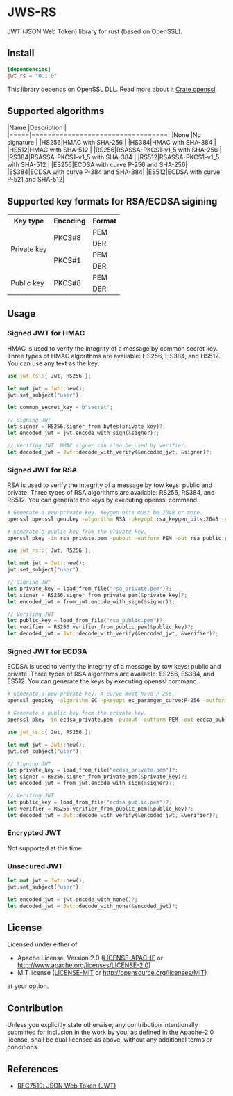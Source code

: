 # JWS-RS

JWT (JSON Web Token) library for rust (based on OpenSSL).

## Install

```toml
[dependencies]
jwt_rs = "0.1.0"
```

This library depends on OpenSSL DLL. Read more about it [Crate openssl](https://docs.rs/openssl/0.10.29/openssl/). 

## Supported algorithms

|Name |Description                       |
|=====|==================================|
|None |No signature                      |
|HS256|HMAC with SHA-256                 |
|HS384|HMAC with SHA-384                 |
|HS512|HMAC with SHA-512                 |
|RS256|RSASSA-PKCS1-v1_5 with SHA-256    |
|RS384|RSASSA-PKCS1-v1_5 with SHA-384    |
|RS512|RSASSA-PKCS1-v1_5 with SHA-512    |
|ES256|ECDSA with curve P-256 and SHA-256|
|ES384|ECDSA with curve P-384 and SHA-384|
|ES512|ECDSA with curve P-521 and SHA-512|

## Supported key formats for RSA/ECDSA sigining

<table>
<tr>
    <th>Key type</th>
    <th>Encoding</th>
    <th>Format</th>
</tr>
<tr>
    <td rowspan="4">Private key</td>
    <td rowspan="2">PKCS#8</td>
    <td>PEM</td>
</tr>
<tr>
    <td>DER</td>
</tr>
<tr>
    <td rowspan="2">PKCS#1</td>
    <td>PEM</td>
</tr>
<tr>
    <td>DER</td>
</tr>
<tr>
    <td rowspan="2">Public key</td>
    <td rowspan="2">PKCS#8</td>
    <td>PEM</td>
</tr>
<tr>
    <td>DER</td>
</tr>
</table>

## Usage

### Signed JWT for HMAC

HMAC is used to verify the integrity of a message by common secret key.
Three types of HMAC algorithms are available: HS256, HS384, and HS512.
You can use any text as the key.

```rust
use jwt_rs::{ Jwt, HS256 };

let mut jwt = Jwt::new();
jwt.set_subject("user");

let common_secret_key = b"secret";

// Signing JWT
let signer = HS256.signer_from_bytes(private_key)?;
let encoded_jwt = jwt.encode_with_sign(&signer)?;

// Verifing JWT. HMAC signer can also be used by verifier.
let decoded_jwt = Jwt::decode_with_verify(&encoded_jwt, &signer)?;
```

### Signed JWT for RSA

RSA is used to verify the integrity of a message by tow keys: public and private.
Three types of RSA algorithms are available: RS256, RS384, and RS512.
You can generate the keys by executing openssl command.

```sh
# Generate a new private key. Keygen bits must be 2048 or more.
openssl openssl genpkey -algorithm RSA -pkeyopt rsa_keygen_bits:2048 -out rsa_private.pem

# Generate a public key from the private key.
openssl pkey -in rsa_private.pem -pubout -outform PEM -out rsa_public.pem
```

```rust
use jwt_rs::{ Jwt, RS256 };

let mut jwt = Jwt::new();
jwt.set_subject("user");

// Signing JWT
let private_key = load_from_file("rsa_private.pem")?;
let signer = RS256.signer_from_private_pem(&private_key)?;
let encoded_jwt = from_jwt.encode_with_sign(&signer)?;

// Verifing JWT
let public_key = load_from_file("rsa_public.pem")?;
let verifier = RS256.verifier_from_public_pem(&public_key)?;
let decoded_jwt = Jwt::decode_with_verify(&encoded_jwt, &verifier)?;
```

### Signed JWT for ECDSA

ECDSA is used to verify the integrity of a message by tow keys: public and private.
Three types of RSA algorithms are available: ES256, ES384, and ES512.
You can generate the keys by executing openssl command.

```sh
# Generate a new private key. A curve must have P-256.
openssl genpkey -algorithm EC -pkeyopt ec_paramgen_curve:P-256 -outform PEM -out ecdsa_private.pem

# Generate a public key from the private key.
openssl pkey -in ecdsa_private.pem -pubout -outform PEM -out ecdsa_public.pem
```

```rust
use jwt_rs::{ Jwt, RS256 };

let mut jwt = Jwt::new();
jwt.set_subject("user");

// Signing JWT
let private_key = load_from_file("ecdsa_private.pem")?;
let signer = RS256.signer_from_private_pem(&private_key)?;
let encoded_jwt = from_jwt.encode_with_sign(&signer)?;

// Verifing JWT
let public_key = load_from_file("ecdsa_public.pem")?;
let verifier = RS256.verifier_from_public_pem(&public_key)?;
let decoded_jwt = Jwt::decode_with_verify(&encoded_jwt, &verifier)?;
```

### Encrypted JWT

Not supported at this time.

### Unsecured JWT

```rust
let mut jwt = Jwt::new();
jwt.set_subject("user");

let encoded_jwt = jwt.encode_with_none()?;
let decoded_jwt = Jwt::decode_with_none(&encoded_jwt)?;
```

## License

Licensed under either of

 * Apache License, Version 2.0
   ([LICENSE-APACHE](LICENSE-APACHE) or http://www.apache.org/licenses/LICENSE-2.0)
 * MIT license
   ([LICENSE-MIT](LICENSE-MIT) or http://opensource.org/licenses/MIT)

at your option.

## Contribution

Unless you explicitly state otherwise, any contribution intentionally submitted
for inclusion in the work by you, as defined in the Apache-2.0 license, shall be
dual licensed as above, without any additional terms or conditions.

## References

- [RFC7519: JSON Web Token (JWT)](https://tools.ietf.org/html/rfc7519)